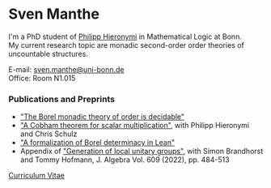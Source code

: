  <!DOCTYPE html>
<html lang="en">
<head>
<meta charset="UTF-8">
<meta name="viewport" content="width=device-width, initial-scale=1">
</head>
<body>
  <h1>Sven Manthe</h1>
  <p>I'm a PhD student of <a href="https://www.math.uni-bonn.de/people/phierony">Philipp Hieronymi</a> in Mathematical Logic at Bonn.<br>
  My current research topic are monadic second-order order theories of uncountable structures.</p>
  <p>E-mail: <a href="mailto:sven.manthe@uni-bonn.de">sven.manthe@uni-bonn.de</a><br>
  Office: Room N1.015</p>
  <h3>Publications and Preprints</h3>
  <ul>
    <li><a href="https://arxiv.org/abs/2410.00887">"The Borel monadic theory of order is decidable"</a></li>
    <li><a href="https://arxiv.org/abs/2407.15118">"A Cobham theorem for scalar multiplication"</a>, with Philipp Hieronymi and Chris Schulz</li>
    <li><a href="https://arxiv.org/abs/2502.03432">"A formalization of Borel determinacy in Lean"</a></li>
    <li>Appendix of <a href="https://www.sciencedirect.com/science/article/abs/pii/S002186932200326X?via%3Dihub">"Generation of local unitary groups"</a>, with Simon Brandhorst and Tommy Hofmann, J. Algebra Vol. 609 (2022), pp. 484-513</li>
  </ul>
  <a href="cv.pdf">Curriculum Vitae</a>
</body>
</html>

<!--
**sven-manthe/sven-manthe** is a ✨ _special_ ✨ repository because its `README.md` (this file) appears on your GitHub profile.

Here are some ideas to get you started:

- 🔭 I’m currently working on ...
- 🌱 I’m currently learning ...
- 👯 I’m looking to collaborate on ...
- 🤔 I’m looking for help with ...
- 💬 Ask me about ...
- 📫 How to reach me: ...
- 😄 Pronouns: ...
- ⚡ Fun fact: ...
-->
